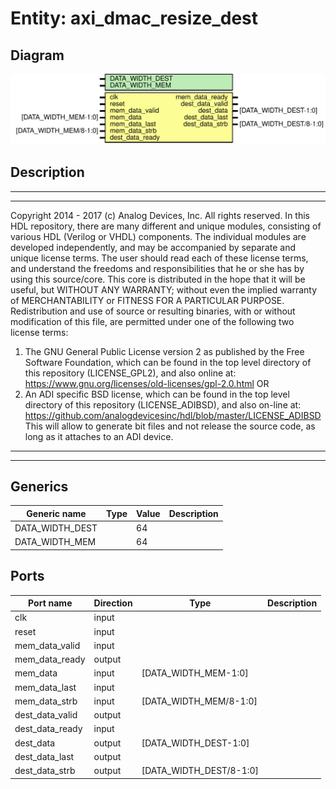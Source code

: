 # Entity: axi_dmac_resize_dest

## Diagram

![Diagram](axi_dmac_resize_dest.svg "Diagram")
## Description

***************************************************************************
 ***************************************************************************
 Copyright 2014 - 2017 (c) Analog Devices, Inc. All rights reserved.
 In this HDL repository, there are many different and unique modules, consisting
 of various HDL (Verilog or VHDL) components. The individual modules are
 developed independently, and may be accompanied by separate and unique license
 terms.
 The user should read each of these license terms, and understand the
 freedoms and responsibilities that he or she has by using this source/core.
 This core is distributed in the hope that it will be useful, but WITHOUT ANY
 WARRANTY; without even the implied warranty of MERCHANTABILITY or FITNESS FOR
 A PARTICULAR PURPOSE.
 Redistribution and use of source or resulting binaries, with or without modification
 of this file, are permitted under one of the following two license terms:
   1. The GNU General Public License version 2 as published by the
      Free Software Foundation, which can be found in the top level directory
      of this repository (LICENSE_GPL2), and also online at:
      <https://www.gnu.org/licenses/old-licenses/gpl-2.0.html>
 OR
   2. An ADI specific BSD license, which can be found in the top level directory
      of this repository (LICENSE_ADIBSD), and also on-line at:
      https://github.com/analogdevicesinc/hdl/blob/master/LICENSE_ADIBSD
      This will allow to generate bit files and not release the source code,
      as long as it attaches to an ADI device.
 ***************************************************************************
 ***************************************************************************
 
## Generics

| Generic name    | Type | Value | Description |
| --------------- | ---- | ----- | ----------- |
| DATA_WIDTH_DEST |      | 64    |             |
| DATA_WIDTH_MEM  |      | 64    |             |
## Ports

| Port name       | Direction | Type                    | Description |
| --------------- | --------- | ----------------------- | ----------- |
| clk             | input     |                         |             |
| reset           | input     |                         |             |
| mem_data_valid  | input     |                         |             |
| mem_data_ready  | output    |                         |             |
| mem_data        | input     | [DATA_WIDTH_MEM-1:0]    |             |
| mem_data_last   | input     |                         |             |
| mem_data_strb   | input     | [DATA_WIDTH_MEM/8-1:0]  |             |
| dest_data_valid | output    |                         |             |
| dest_data_ready | input     |                         |             |
| dest_data       | output    | [DATA_WIDTH_DEST-1:0]   |             |
| dest_data_last  | output    |                         |             |
| dest_data_strb  | output    | [DATA_WIDTH_DEST/8-1:0] |             |
